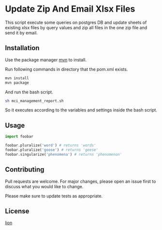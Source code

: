 #  Update Zip And Email Xlsx Files

This script execute some queries on postgres DB and update sheets of existing xlsx files by query values and zip all files in the one zip file and send it by email.
## Installation

Use the package manager [mvn](https://www.javahelps.com/2017/10/install-apache-maven-on-linux.html) to install.

Run following commands in directory that the pom.xml exists.
```bash
mvn install
mvn package
```
And run the bash script.
```bash
sh mci_management_report.sh
```
So it executes according to the variables and settings inside the 
 bash script.

## Usage

```python
import foobar

foobar.pluralize('word') # returns 'words'
foobar.pluralize('goose') # returns 'geese'
foobar.singularize('phenomena') # returns 'phenomenon'
```

## Contributing
Pull requests are welcome. For major changes, please open an issue first to discuss what you would like to change.

Please make sure to update tests as appropriate.

## License
[lion](https://github.com/lion7472)

